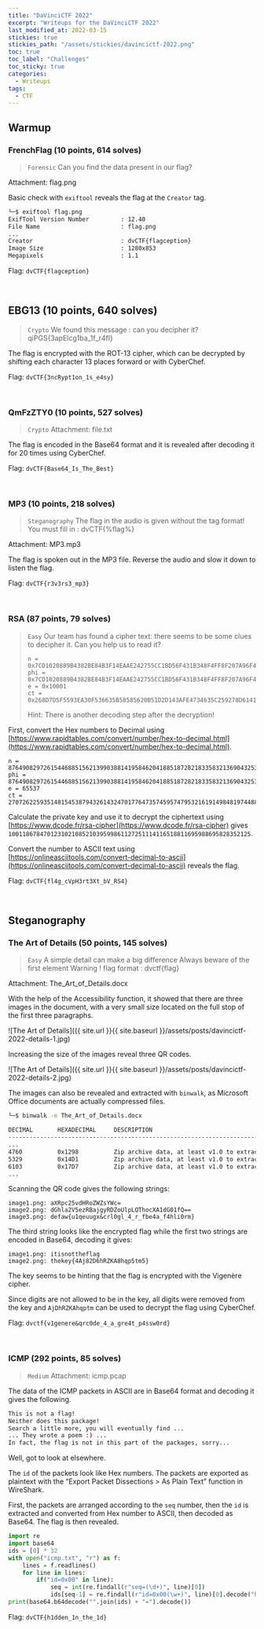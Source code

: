 ```yaml
---
title: "DaVinciCTF 2022"
excerpt: "Writeups for the DaVinciCTF 2022"
last_modified_at: 2022-03-15
stickies: true
stickies_path: "/assets/stickies/davincictf-2022.png"
toc: true
toc_label: "Challenges"
toc_sticky: true
categories:
  - Writeups
tags:
  - CTF
---
```


## Warmup
### FrenchFlag (10 points, 614 solves)
> `Forensic`
Can you find the data present in our flag?

Attachment: flag.png
>

Basic check with `exiftool` reveals the flag at the `Creator` tag.

```bash
└─$ exiftool flag.png
ExifTool Version Number         : 12.40
File Name                       : flag.png
...
Creator                         : dvCTF{flagception}
Image Size                      : 1280x853
Megapixels                      : 1.1
```

Flag: `dvCTF{flagception}`

<br>

## ****EBG13**** (10 points, 640 solves)
> `Crypto`
We found this message : can you decipher it?
qiPGS{3apElcg1ba_1f_r4fl}
> 

The flag is encrypted with the ROT-13 cipher, which can be decrypted by shifting each character 13 places forward or with CyberChef.

Flag: `dvCTF{3ncRypt1on_1s_e4sy}`

<br>

### ****QmFzZTY0**** (10 points, 527 solves)
> `Crypto`
Attachment: file.txt
> 

The flag is encoded in the Base64 format and it is revealed after decoding it for 20 times using CyberChef.

Flag: `dvCTF{Base64_Is_The_Best}`

<br>

### MP3 (10 points, 218 solves)
> `Steganography`
The flag in the audio is given without the tag format!
You must fill in : dvCTF{%flag%}

Attachment: MP3.mp3
> 

The flag is spoken out in the MP3 file. Reverse the audio and slow it down to listen the flag.

Flag: `dvCTF{r3v3rs3_mp3}`

<br>

### RSA (87 points, 79 solves)
> `Easy`
Our team has found a cipher text: there seems to be some clues to decipher it. Can you help us to read it?
> 
> 
> ```
> n = 0x7CD1020889B4382BE84B3F14EAAE242755CC1BD56F431B348F4FF8F207A96F41AFCF3EBDF4C17CB6537AD4B01B9FF9497763B22D013B614C8FCDB0C34F9D88F1A523013791EDFEB1FBBA160799892C118892FB7F199C9957DF5A26DAB4D776E5226F06ACD05412F6DD2B1B75D24CE9DC2DDAC513BCB96CD9B97F9BEF8543A3A1
> phi = 0x7CD1020889B4382BE84B3F14EAAE242755CC1BD56F431B348F4FF8F207A96F41AFCF3EBDF4C17CB6537AD4B01B9FF9497763B22D013B614C8FCDB0C34F9D88F037D2317D3864035ECE8BCDD458711B788B5B3FDFD5164F7D736D0A56F416E8C16126E3868D73F54AF4D61F6033E069994319C849460C60A725A0F4DD97EDCC84
> e = 0x10001
> ct = 0x268D7D5F5593EA30F536635B58585620B51D2D143AFE4734635C259278D61413D0C89678E81EDF466B1E45E27EBF802F62F61263E499A516465163C7CB668F94258B3424C3E2BD76634923DECD670E4B6034F8FD00C76F9DAD00A72DB22B70B9408C89FCEE4C9B0D2D4B5664284328711BFAD57FBE1EDCC0854AAD57390DCAD6
> ```
> 
> Hint: There is another decoding step after the decryption!
> 

First, convert the Hex numbers to Decimal using [https://www.rapidtables.com/convert/number/hex-to-decimal.html](https://www.rapidtables.com/convert/number/hex-to-decimal.html).

```
n = 87649082972615446885156213990388141958462041885187282183358321369043253078954716183685582963065012168992348062798954305060720006415266001335650005751863897735171741039420405425935144397447296138110870810719506425543947491726403454512721294407851871180512317063750030012483422248351385763316752934512386876321
phi = 87649082972615446885156213990388141958462041885187282183358321369043253078954716183685582963065012168992348062798954305060720006415266001335650005751863878602037628450194440652151553598137526621296494079379835255789373284025572667141114891644303376103362880682087270696210666254302024051328494090372669885572
e = 65537
ct = 27072622593514815453879432614324701776473574595747953216191498481974488509392434673536099100283731897243171732583922534894433636848515336632487302801454568578704912185172822029407973421574599852974535422485632743936976338461213855442178470548247222162434148032907372865397517157263392748002249405715658427094
```

Calculate the private key and use it to decrypt the ciphertext using [https://www.dcode.fr/rsa-cipher](https://www.dcode.fr/rsa-cipher) gives `100118678470123102108521039599861127251114116518811695988695828352125`.

Convert the number to ASCII text using [https://onlineasciitools.com/convert-decimal-to-ascii](https://onlineasciitools.com/convert-decimal-to-ascii) reveals the flag.

Flag: `dvCTF{fl4g_cVpH3rt3Xt_bV_RS4}`

<br>

## Steganography
### The Art of Details (50 points, 145 solves)

> `Easy`
A simple detail can make a big difference Always beware of the first element
Warning ! flag format : dvctf{flag}

Attachment: The_Art_of_Details.docx
> 

With the help of the Accessibility function, it showed that there are three images in the document, with a very small size located on the full stop of the first three paragraphs.

![The Art of Details]({{ site.url }}{{ site.baseurl }}/assets/posts/davincictf-2022-details-1.jpg)

Increasing the size of the images reveal three QR codes.

![The Art of Details]({{ site.url }}{{ site.baseurl }}/assets/posts/davincictf-2022-details-2.jpg)

The images can also be revealed and extracted with `binwalk`, as Microsoft Office documents are actually compressed files.

```bash
└─$ binwalk -e The_Art_of_Details.docx 

DECIMAL       HEXADECIMAL     DESCRIPTION
--------------------------------------------------------------------------------
...
4760          0x1298          Zip archive data, at least v1.0 to extract, compressed size: 518, uncompressed size: 518, name: word/media/image1.png
5329          0x14D1          Zip archive data, at least v1.0 to extract, compressed size: 723, uncompressed size: 723, name: word/media/image2.png
6103          0x17D7          Zip archive data, at least v1.0 to extract, compressed size: 714, uncompressed size: 714, name: word/media/image3.png
...
```

Scanning the QR code gives the following strings:

```
image1.png: aXRpc25vdHRoZWZsYWc=
image2.png: dGhla2V5ezRBajgyRDZoUlpLQThocXA1dG01fQ==
image3.png: defaw{u1qeuugx&crl0gl_4_r_fbe4a_f4hli0rm}
```

The third string looks like the encrypted flag while the first two strings are encoded in Base64, decoding it gives:

```
image1.png: itisnottheflag
image2.png: thekey{4Aj82D6hRZKA8hqp5tm5}
```

The key seems to be hinting that the flag is encrypted with the Vigenère cipher.

Since digits are not allowed to be in the key, all digits were removed from the key and `AjDhRZKAhqptm` can be used to decrypt the flag using CyberChef.

Flag: `dvctf{v1genere&qrc0de_4_a_gre4t_p4ssw0rd}`

<br>

### ICMP (292 points, 85 solves)
> `Medium`
Attachment: icmp.pcap
> 

The data of the ICMP packets in ASCII are in Base64 format and decoding it gives the following.

```bash
This is not a flag!
Neither does this package!
Search a little more, you will eventually find ...
... They wrote a poem :) ...
In fact, the flag is not in this part of the packages, sorry...
```

Well, got to look at elsewhere.

The `id` of the packets look like Hex numbers. The packets are exported as plaintext with the “Export Packet Dissections > As Plain Text” function in WireShark.

First, the packets are arranged according to the `seq` number, then the `id` is extracted and converted from Hex number to ASCII, then decoded as Base64. The flag is then revealed.

```python
import re
import base64
ids = [0] * 32
with open("icmp.txt", "r") as f:
    lines = f.readlines()
    for line in lines:
        if("id=0x00" in line):
            seq = int(re.findall(r"seq=(\d+)", line)[0])
            ids[seq-1] = re.findall(r"id=0x00(\w+)", line)[0].decode("hex")
print(base64.b64decode("".join(ids) + "=").decode())
```

Flag: `dvCTF{h1dden_1n_the_1d}`

<br>
